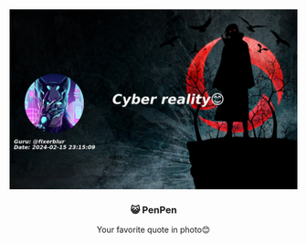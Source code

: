 <div align="center">
  <a href="https://github.com/FixerBlur/PenPen-QuoteBot">
    <img src="file_readme/background.jpg" alt="Logo">
  </a>

<h3 align="center">😺 PenPen</h3>

  <p align="center">
    Your favorite quote in photo😊
    <br />
  </p>
</div>
